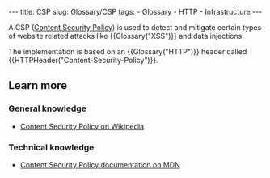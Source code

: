 --- title: CSP slug: Glossary/CSP tags: - Glossary - HTTP - Infrastructure ---

A CSP ([Content Security Policy](/en-US/docs/Web/HTTP/CSP)) is used to detect and mitigate certain types of website related attacks like {{Glossary("XSS")}} and data injections.

The implementation is based on an {{Glossary("HTTP")}} header called {{HTTPHeader("Content-Security-Policy")}}.

## Learn more

### General knowledge

- [Content Security Policy on Wikipedia](https://en.wikipedia.org/wiki/Content_Security_Policy)

### Technical knowledge

- [Content Security Policy documentation on MDN](/en-US/docs/Web/HTTP/CSP)
